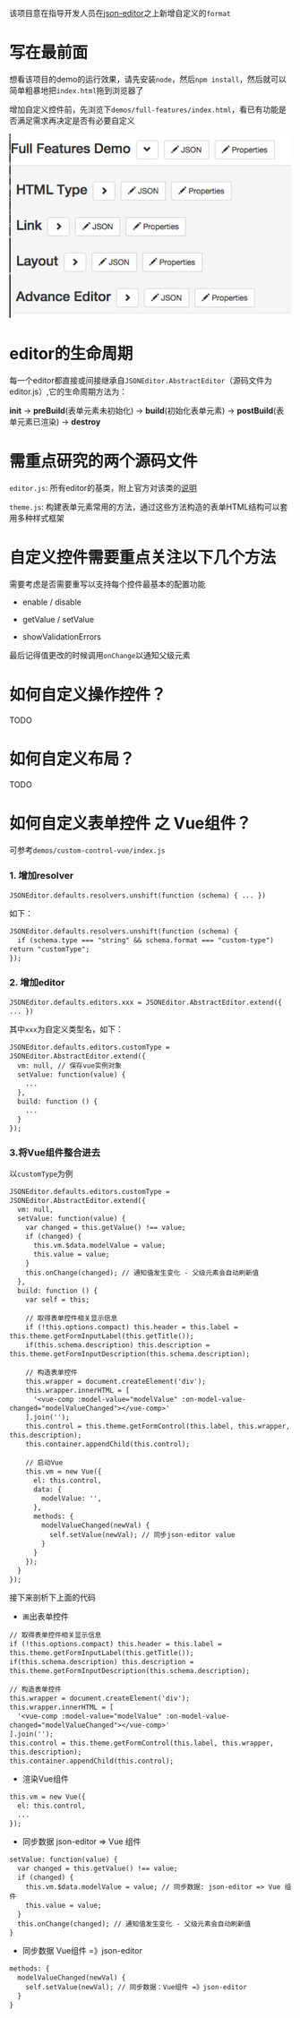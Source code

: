 
该项目意在指导开发人员在[json-editor](https://github.com/jdorn/json-editor)之上新增自定义的`format`

# 写在最前面

想看该项目的demo的运行效果，请先安装`node`，然后`npm install`，然后就可以简单粗暴地把`index.html`拖到浏览器了

增加自定义控件前，先浏览下`demos/full-features/index.html`，看已有功能是否满足需求再决定是否有必要自定义

![](preview.jpg)

# editor的生命周期

每一个editor都直接或间接继承自`JSONEditor.AbstractEditor`（源码文件为editor.js）,它的生命周期方法为：

**init** -> **preBuild**(表单元素未初始化) -> **build**(初始化表单元素) -> **postBuild**(表单元素已渲染) -> **destroy**

# 需重点研究的两个源码文件

`editor.js`: 所有editor的基类，附上官方对该类的[说明](https://github.com/jdorn/json-editor/wiki#editor-srceditorjs)

`theme.js`: 构建表单元素常用的方法，通过这些方法构造的表单HTML结构可以套用多种样式框架

# 自定义控件需要重点关注以下几个方法

需要考虑是否需要重写以支持每个控件最基本的配置功能

- enable / disable

- getValue / setValue

- showValidationErrors

最后记得值更改的时候调用`onChange`以通知父级元素

# 如何自定义操作控件？

TODO

# 如何自定义布局？

TODO

# 如何自定义表单控件 之 Vue组件？

可参考`demos/custom-control-vue/index.js`

### 1. 增加resolver

```
JSONEditor.defaults.resolvers.unshift(function (schema) { ... })
```

如下：

```
JSONEditor.defaults.resolvers.unshift(function (schema) {
  if (schema.type === "string" && schema.format === "custom-type") return "customType";
});
```

### 2. 增加editor

```
JSONEditor.defaults.editors.xxx = JSONEditor.AbstractEditor.extend({ ... })
```

其中`xxx`为自定义类型名，如下：

```
JSONEditor.defaults.editors.customType = JSONEditor.AbstractEditor.extend({
  vm: null, // 保存vue实例对象
  setValue: function(value) {
    ...
  },
  build: function () {
    ...
  }
});
```

### 3.将Vue组件整合进去

以`customType`为例

```
JSONEditor.defaults.editors.customType = JSONEditor.AbstractEditor.extend({
  vm: null,
  setValue: function(value) {
    var changed = this.getValue() !== value;
    if (changed) {
      this.vm.$data.modelValue = value;
      this.value = value;
    }
    this.onChange(changed); // 通知值发生变化 - 父级元素会自动刷新值
  },
  build: function () {
    var self = this;

    // 取得表单控件相关显示信息
    if (!this.options.compact) this.header = this.label = this.theme.getFormInputLabel(this.getTitle());
    if(this.schema.description) this.description = this.theme.getFormInputDescription(this.schema.description);

    // 构造表单控件
    this.wrapper = document.createElement('div');
    this.wrapper.innerHTML = [
      '<vue-comp :model-value="modelValue" :on-model-value-changed="modelValueChanged"></vue-comp>'
    ].join('');
    this.control = this.theme.getFormControl(this.label, this.wrapper, this.description);
    this.container.appendChild(this.control);

    // 启动Vue
    this.vm = new Vue({
      el: this.control,
      data: {
        modelValue: '',
      },
      methods: {
        modelValueChanged(newVal) {
          self.setValue(newVal); // 同步json-editor value
        }
      }
    });
  }
});
```

接下来剖析下上面的代码

- `画`出表单控件

```
// 取得表单控件相关显示信息
if (!this.options.compact) this.header = this.label = this.theme.getFormInputLabel(this.getTitle());
if(this.schema.description) this.description = this.theme.getFormInputDescription(this.schema.description);

// 构造表单控件
this.wrapper = document.createElement('div');
this.wrapper.innerHTML = [
  '<vue-comp :model-value="modelValue" :on-model-value-changed="modelValueChanged"></vue-comp>'
].join('');
this.control = this.theme.getFormControl(this.label, this.wrapper, this.description);
this.container.appendChild(this.control);
```

- 渲染Vue组件

```
this.vm = new Vue({
  el: this.control,
  ...
});
```

- 同步数据 json-editor => Vue 组件

```
setValue: function(value) {
  var changed = this.getValue() !== value;
  if (changed) {
    this.vm.$data.modelValue = value; // 同步数据: json-editor => Vue 组件
    this.value = value;
  }
  this.onChange(changed); // 通知值发生变化 - 父级元素会自动刷新值
}
```

- 同步数据 Vue组件 =》json-editor

```
methods: {
  modelValueChanged(newVal) {
    self.setValue(newVal); // 同步数据：Vue组件 =》json-editor
  }
}
```